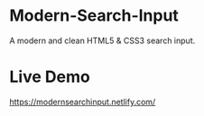 # Modern-Search-Input
A modern and clean HTML5 &amp; CSS3 search input.

# Live Demo
https://modernsearchinput.netlify.com/
